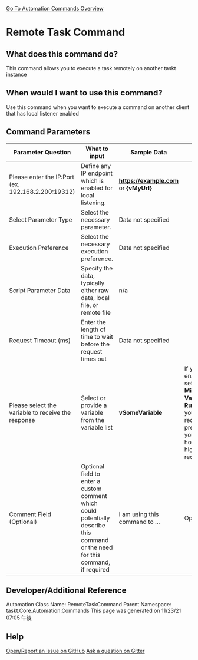 <!--TITLE: Remote Task Command -->
<!-- SUBTITLE: a command in the Remote Commands group. -->
[Go To Automation Commands Overview](/automation-commands.md)


# Remote Task Command


## What does this command do?
This command allows you to execute a task remotely on another taskt instance


## When would I want to use this command?
Use this command when you want to execute a command on another client that has local listener enabled


## Command Parameters
| Parameter Question   	| What to input  	|  Sample Data 	| Remarks  	|
| ---                    | ---               | ---           | ---       |
|Please enter the IP:Port (ex. 192.168.2.200:19312)|Define any IP endpoint which is enabled for local listening.|**https://example.com** or **{vMyUrl}**||
|Select Parameter Type|Select the necessary parameter.|Data not specified||
|Execution Preference|Select the necessary execution preference.|Data not specified||
|Script Parameter Data|Specify the data, typically either raw data, local file, or remote file|n/a||
|Request Timeout (ms)|Enter the length of time to wait before the request times out |Data not specified||
|Please select the variable to receive the response|Select or provide a variable from the variable list|**vSomeVariable**|If you have enabled the setting **Create Missing Variables at Runtime** then you are not required to pre-define your variables, however, it is highly recommended.|
|Comment Field (Optional)|Optional field to enter a custom comment which could potentially describe this command or the need for this command, if required|I am using this command to ...|Optional|
















## Developer/Additional Reference
Automation Class Name: RemoteTaskCommand
Parent Namespace: taskt.Core.Automation.Commands
This page was generated on 11/23/21 07:05 午後


## Help
[Open/Report an issue on GitHub](https://github.com/saucepleez/taskt/issues/new)
[Ask a question on Gitter](https://gitter.im/taskt-rpa/Lobby)

